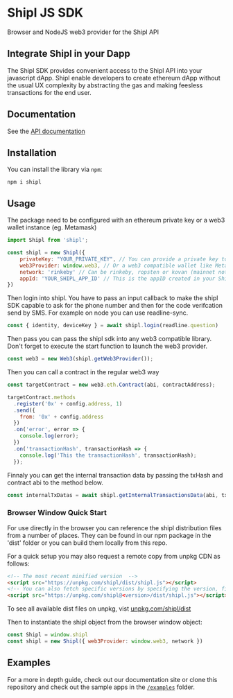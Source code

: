 # Shipl JS SDK

Browser and NodeJS web3 provider for the Shipl API

## Integrate Shipl in your Dapp

The Shipl SDK provides convenient access to the Shipl API into your javascript dApp.
Shipl enable developers to create ethereum dApp without the usual UX complexity by abstracting the gas and making feesless transactions for the end user.

## Documentation
See the [API documentation]('https://docs.shipl.co')

## Installation

You can install the library via `npm`:

```shell
npm i shipl
```

## Usage

The package need to be configured with an ethereum private key or a web3 wallet instance (eg. Metamask)

```javascript
import Shipl from 'shipl';

const shipl = new Shipl({
    privateKey: "YOUR_PRIVATE_KEY", // You can provide a private key to shipl
    web3Provider: window.web3, // Or a web3 compatible wallet like Metamask
    network: 'rinkeby' // Can be rinkeby, ropsten or kovan (mainnet not available yet)
    appId: 'YOUR_SHIPL_APP_ID' // This is the appID created in your Shipl Account at console.shipl.co
})
```

Then login into shipl. You have to pass an input callback to make the shipl SDK capable to ask for the phone number and then for the code verifcation send by SMS. For example on node you can use readline-sync. 

```javascript
const { identity, deviceKey } = await shipl.login(readline.question)
```

Then pass you can pass the shipl sdk into any web3 compatible library. Don't forget to execute the start function to launch the web3 provider.

```javascript
const web3 = new Web3(shipl.getWeb3Provider());
```
Then you can call a contract in the regular web3 way

```javascript
const targetContract = new web3.eth.Contract(abi, contractAddress);

targetContract.methods
  .register('0x' + config.address, 1)
  .send({
    from: '0x' + config.address
  })
  .on('error', error => {
    console.log(error);
  })
  .on('transactionHash', transactionHash => {
    console.log('This the transactionHash', transactionHash);
  });
```

Finnaly you can get the internal transaction data by passing the txHash and contract abi to the method below.

```javascript
const internalTxDatas = await shipl.getInternalTransactionsData(abi, txHash)
```

### Browser Window Quick Start

For use directly in the browser you can reference the shipl distribution files from a number of places. They can be found in our npm package in the 'dist' folder or you can build them locally from this repo.

For a quick setup you may also request a remote copy from unpkg CDN as follows:

```html
<!-- The most recent minified version  -->
<script src="https://unpkg.com/shipl/dist/shipl.js"></script>
<!-- You can also fetch specific versions by specifying the version, files names may differ for past versions -->
<script src="https://unpkg.com/shipl@<version>/dist/shipl.js"></script>
```

To see all available dist files on unpkg, vist [unpkg.com/shipl/dist](https://unpkg.com/shipl/dist)

Then to instantiate the shipl object from the browser window object:

```javascript
const Shipl = window.shipl
const shipl = new Shipl({ web3Provider: window.web3, network })
```

## Examples

For a more in depth guide, check out our documentation site or clone this repository and check out the sample apps in the [`/examples`](https://github.com/shiplco/shipl-sdk/tree/master/examples/) folder.
